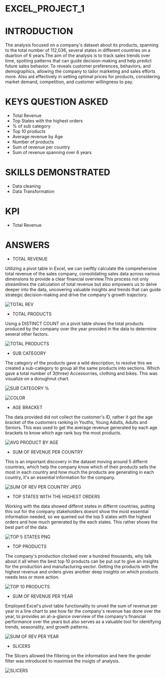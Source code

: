 # EXCEL_PROJECT_1

# INTRODUCTION

The analysis focused on a company's dataset about its products, spanning to the total number of 112,036, several states in different countries on a duartion of 6 years.The aim of the analysis is to  track sales trends over time, spotting patterns that can guide decision-making and help predict future sales behavior. To reveals customer preferences, behaviors, and demographics, allowing the company to tailor marketing and sales efforts more. Also aid effectively in setting optimal prices for products, considering market demand, competition, and customer willingness to pay.

# KEYS QUESTION ASKED

* Total Revenue
* Top States with the highest orders
* % of sub category
* Top 10 products
* Average revenue by Age
* Number of products 
* Sum of revenue per country
* Sum of revenue spanning over 6 years

 # SKILLS DEMONSTRATED

* Data cleaning
* Data Transformation

# KPI

* Total Revenue
  
#  ANSWERS 

* TOTAL REVENUE

Utilizing a pivot table in Excel, we can swiftly calculate the comprehensive total revenue of the sales company, consolidating sales data across various dimensions to provide a clear financial overview.This process not only streamlines the calculation of total revenue but also empowers us to delve deeper into the data, uncovering valuable insights and trends that can guide strategic decision-making and drive the company's growth trajectory.


![TOTAL REV](https://github.com/Horlawuhmi/EXCEL_PROJECT_1/assets/139240835/a4f1af86-b15c-4b13-9389-e3dc468ff8a1)


* TOTAL PRODUCTS 

Using a DISTINCT COUNT on a pivot table shows the total products produced by the company over the year provided in the data to determine several other factors.

![TOTAL PRODUCTS](https://github.com/Horlawuhmi/EXCEL_PROJECT_1/assets/139240835/0e4d9295-4f36-4d3e-9ece-697aab52afd8)


* SUB CATEGORY 

The category of the products gave a wild description, to resolve this we created a sub-category to group all the same products into sections. Which gave a total number of 3(three) Accessorries, clothing and bikes. This was visualize on a donughnut chart.

![SUB CATEGORY %](https://github.com/Horlawuhmi/EXCEL_PROJECT_1/assets/139240835/bff46c7e-daf7-4293-a2c1-759f711e3a76)

![COLOR](https://github.com/Horlawuhmi/EXCEL_PROJECT_1/assets/139240835/44f7ba7a-3ebc-4843-86dd-89c6c48f52a8)


* AGE BRACKET

The data provided did not collect the customer's ID, rather it got the age bracket of the customers ranking in Youths, Young Adults, Adults and Seniors. This was used to get the average revenue generated by each age brackets to know which age rank buy the most products.

![AVG PRODUCT BY AGE](https://github.com/Horlawuhmi/EXCEL_PROJECT_1/assets/139240835/c5997fc2-4b26-4808-b9b4-6a6dd716c900)


* SUM OF REVENUE PER COUNTRY

This is an important discovery in the dataset moving around 5 differnt countries, which help the company know which of their products sells the most in each country and how much the products are generating in each country, it's an essential information for the company. 

![SUM OF REV PER COUNTRY JPEG](https://github.com/Horlawuhmi/EXCEL_PROJECT_1/assets/139240835/c3aa0548-6d08-4556-a3e6-4c2e506459f8)


* TOP STATES WITH THE HIGHEST ORDERS

Working with the data showed differnt states in differnt countries, putting this out for the company stakeholders doesnt show the most essential information needed, so we queried out the top 5 states with the highest orders and how much generated by the each states. This rather shows the best part of the data.

![TOP 5 STATES PNG](https://github.com/Horlawuhmi/EXCEL_PROJECT_1/assets/139240835/38d179c4-16df-424b-81f8-970176538590)


* TOP PRODUCTS 

The company's production clocked over a hundred thousands, why talk about it all when the best top 10 products can be put out to give an insights for the production and manufacturing sector. Getting the products with the highest revenue and orders gives another deep insights on which products needs less or more action.

![TOP 10 PRODUCTS](https://github.com/Horlawuhmi/EXCEL_PROJECT_1/assets/139240835/1fe69299-8b2f-44b5-a810-b00bc0f5362c)


* SUM OF REVENUE PER YEAR

Employed Excel's pivot table functionality to unveil the sum of revenue per year in a line chart to see how far the company's revenue has done over the year, to provides an at-a-glance overview of the company's financial performance over the years but also serves as a valuable tool for identifying trends, seasonality, and growth patterns.

![SUM OF REV PER YEAR](https://github.com/Horlawuhmi/EXCEL_PROJECT_1/assets/139240835/1814376c-0fa8-4a37-bb35-a6ad74ad15f5)


* SLICERS

The Slicers allowed the filtering on the information and here the gender filter was introduced to maximise the insigts of analysis.

![SLICERS](https://github.com/Horlawuhmi/EXCEL_PROJECT_1/assets/139240835/e782120c-f4fc-4a17-a784-2d98ce016f04)










